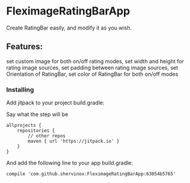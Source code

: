 # FleximageRatingBarApp
Create RatingBar easily, and modify it as you wish.

## Features:
set custom image for both on/off rating modes,
set width and height for rating image sources,
set padding between rating image sources,
set Orientation of RatingBar,
set color of RatingBar for both on/off modes

### Installing

Add jitpack to your project build.gradle: 

Say what the step will be

```
allprojects {
    repositories {
        // other repos
        maven { url 'https://jitpack.io' }
    }
}
```

And add the following line to your app build.gradle:

```
compile 'com.github.shervinox:FleximageRatingBarApp:63054b5765'
```



